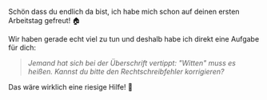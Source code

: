 Schön dass du endlich da bist, ich habe mich schon auf deinen ersten Arbeitstag gefreut! 🏠

Wir haben gerade echt viel zu tun und deshalb habe ich direkt eine Aufgabe für dich:

> _Jemand hat sich bei der Überschrift vertippt: "Witten" muss es heißen. Kannst du bitte den Rechtschreibfehler korrigieren?_ 

Das wäre wirklich eine riesige Hilfe! 💪